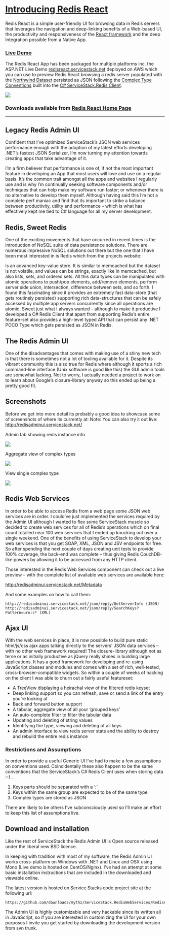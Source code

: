 # [Introducing Redis React](https://servicestack.net/redis-react)

Redis React is a simple user-friendly UI for browsing data in Redis servers that leverages the navigation and deep-linking 
benefits of a Web-based UI, the productivity and responsiveness of the [React framework](http://facebook.github.io/react/) 
and the deep Integration possible from a Native App.

### [Live Demo](http://redisreact.servicestack.net/#/)

The Redis React App has been packaged for multiple platforms inc. the ASP.NET Live Demo 
[redisreact.servicestack.net](http://redisreact.servicestack.net/#/) deployed on AWS which you can use to preview Redis React browsing a redis server populated with the 
[Northwind Dataset](http://northwind.servicestack.net/) persisted as JSON following the
[Complex Type Conventions](http://stackoverflow.com/a/8919931/85785) built into the 
[C# ServiceStack.Redis Client](https://github.com/ServiceStack/ServiceStack.Redis).

[![](https://raw.githubusercontent.com/ServiceStack/Assets/master/img/livedemos/redis-react/home.png)](http://redisreact.servicestack.net/#/)

### Downloads available from [Redis React Home Page](https://servicestack.net/redis-react)

----

## Legacy Redis Admin UI

Confident that I’ve optimized ServiceStack’s JSON web services performance enough with the adoption of my latest efforts developing .NET’s fastest JSON Serializer, I’m now turning my attention towards creating apps that take advantage of it.

I’m a firm believer that performance is one of, if not the most important feature in developing an App that most users will love and use on a regular basis.  It’s the common trait amongst all the apps and websites I regularly use and is why I’m continually seeking software components and/or techniques that can help make my software run faster; or whenever there is no alternative to develop them myself. Although having said this I’m not a complete perf maniac and find that its important to strike a balance between productivity, utility and performance – which is what has effectively kept me tied to C# language for all my server development.

## Redis, Sweet Redis

One of the exciting movements that have occurred in recent times is the introduction of NoSQL suite of data persistence solutions. There are numerous impressive NoSQL solutions out there but the one that I have been most interested in is Redis which from the projects website:

is an advanced key-value store. It is similar to memcached but the dataset is not volatile, and values can be strings, exactly like in memcached, but also lists, sets, and ordered sets. All this data types can be manipulated with atomic operations to push/pop elements, add/remove elements, perform server side union, intersection, difference between sets, and so forth.
I found this fascinating since it provides an extremely fast data-store (that gets routinely persisted) supporting rich data-structures that can be safely accessed by multiple app servers concurrently since all operations are atomic. Sweet just what I always wanted – although to make it productive I developed a C# Redis Client that apart from supporting Redis’s entire feature-set also provides a high-level typed API that can persist any .NET POCO Type which gets persisted as JSON in Redis.

## The Redis Admin UI

One of the disadvantages that comes with making use of a shiny new tech is that there is sometimes not a lot of tooling available for it. Despite its vibrant community this is also true for Redis where although it sports a rich command-line interface (Unix software is good like this) the GUI admin tools are somewhat lacking. Not to worry, I actually needed a project to work on to learn about Google’s closure-library anyway so this ended up being a pretty good fit.

## Screenshots

Before we get into more detail its probably a good idea to showcase some of screenshots of where its currently at:
Note: You can also try it out live: http://redisadminui.servicestack.net/

Admin tab showing redis instance info

![](https://raw.githubusercontent.com/ServiceStackV3/mythz_blog/master/img/Admin_Tab.png)

Aggregate view of complex types

![](https://raw.githubusercontent.com/ServiceStackV3/mythz_blog/master/img/View_Key_Group.png)

View single complex type

![](https://raw.githubusercontent.com/ServiceStackV3/mythz_blog/master/img/View_Complex_Type.png)

## Redis Web Services

In order to be able to access Redis from a web page some JSON web services are in order. I could’ve just implemented the services required by the Admin UI although I wanted to flex some ServiceStack muscle so decided to create web services for all of Redis’s operations which on final count totalled near 100 web services that I ended up knocking out over a single weekend. One of the benefits of using ServiceStack to develop your web services is that you get SOAP, XML, JSON and JSV endpoints for free. So after spending the next couple of days creating unit tests to provide 100% coverage, the back-end was complete – thus giving Redis CouchDB-like powers by allowing it to be accessed from any HTTP client.

Those interested in the Redis Web Services component can check out a live preview – with the complete list of available web services are available here:

http://redisadminui.servicestack.net/Metadata

And some examples on how to call them:

    http://redisadminui.servicestack.net/json/reply/GetServerInfo (JSON)
    http://redisadminui.servicestack.net/json/reply/SearchKeys?Pattern=urn:c* (XML)

## Ajax UI

With the web services in place, it is now possible to build pure static html/js/css ajax apps talking directly to the servers’ JSON data services – with no other web framework required!
The closure-library although not as terse or as initially productive as jQuery really shines in building large applications. It has a good framework for developing and re-using JavaScript classes and modules and comes with a set of rich, well-tested, cross-browser-compatible widgets. So within a couple of weeks of hacking on the client I was able to churn out a fairly useful featureset:

 - A TreeView displaying a heirachal view of the filtered redis keyset
 - Deep linking support so you can refresh, save or send a link of the entry you’re looking at
 - Back and forward button support
 - A tabular, aggregate view of all your ‘grouped keys’
 - An auto-complete filter to filter the tabular data
 - Updating and deleting of string values
 - Identifying the type, viewing and deleting of all keys
 - An admin interface to view redis server stats and the ability to destroy and rebuild the entire redis instance

### Restrictions and Assumptions

In order to provide a useful Generic UI I’ve had to make a few assumptions on conventions used. Coincidentally these also happen to be the same conventions that the ServiceStack’s C# Redis Client uses when storing data :-) .

1. Keys parts should be separated with a ‘:’
1. Keys within the same group are expected to be of the same type
1. Complex types are stored as JSON

There are likely to be others I’ve subconsciously used so I’ll make an effort to keep this list of assumptions live.

## Download and installation

Like the rest of ServiceStack the Redis Admin UI is Open source released under the liberal new BSD licence.

In keeping with tradition with most of my software, the Redis Admin UI works cross-platform on Windows with .NET and Linux and OSX using Mono (Live demo is hosted on CentOS/Nginx).
I’ve had an attempt at some basic installation instructions that are included in the downloaded and viewable online.

The latest version is hosted on Service Stacks code project site at the following url:

    https://github.com/downloads/mythz/ServiceStack.RedisWebServices/RedisAdminUI.zip

The Admin UI is highly customizable and very hackable since its written all in JavaScript, so if you are interested in customizing the UI for your own purposes I invite you get started by downloading the development version from svn trunk.
